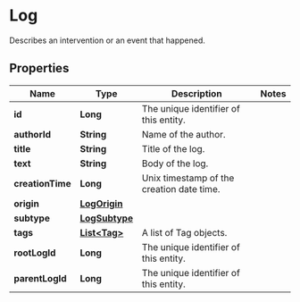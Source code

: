 

# Log

Describes an intervention or an event that happened.
## Properties

Name | Type | Description | Notes
------------ | ------------- | ------------- | -------------
**id** | **Long** | The unique identifier of this entity. | 
**authorId** | **String** | Name of the author. | 
**title** | **String** | Title of the log. | 
**text** | **String** | Body of the log. | 
**creationTime** | **Long** | Unix timestamp of the creation date time. | 
**origin** | [**LogOrigin**](LogOrigin.md) |  | 
**subtype** | [**LogSubtype**](LogSubtype.md) |  | 
**tags** | [**List&lt;Tag&gt;**](Tag.md) | A list of Tag objects. | 
**rootLogId** | **Long** | The unique identifier of this entity. | 
**parentLogId** | **Long** | The unique identifier of this entity. | 



